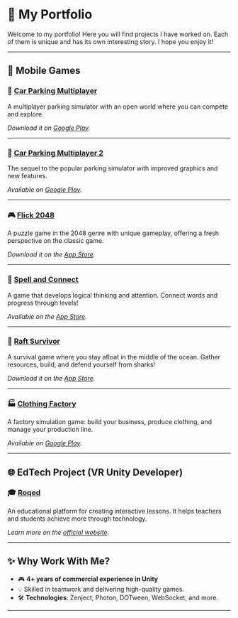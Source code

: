 # 📂 **My Portfolio**

Welcome to my portfolio! Here you will find projects I have worked on. Each of them is unique and has its own interesting story. I hope you enjoy it!

---

## 📱 **Mobile Games**

### 🚗 [Car Parking Multiplayer](https://play.google.com/store/apps/details?id=com.olzhas.carparking.multyplayer&hl=ru)
A multiplayer parking simulator with an open world where you can compete and explore.

_Download it on [Google Play](https://play.google.com/store/apps/details?id=com.olzhas.carparking.multyplayer&hl=ru)._

---

### 🚗 [Car Parking Multiplayer 2](https://play.google.com/store/apps/details?id=com.olzhas.carparking.multyplayer2)
The sequel to the popular parking simulator with improved graphics and new features.

_Available on [Google Play](https://play.google.com/store/apps/details?id=com.olzhas.carparking.multyplayer2)._

---

### 🎮 [Flick 2048](https://apps.apple.com/ru/app/flick-2048/id1625708698)
A puzzle game in the 2048 genre with unique gameplay, offering a fresh perspective on the classic game.

_Download it on the [App Store](https://apps.apple.com/ru/app/flick-2048/id1625708698)._

---

### 🧩 [Spell and Connect](https://apps.apple.com/ru/app/spell-and-connect/id1625709163)
A game that develops logical thinking and attention. Connect words and progress through levels!

_Available on the [App Store](https://apps.apple.com/ru/app/spell-and-connect/id1625709163)._

---

### 🌊 [Raft Survivor](https://apps.apple.com/ru/app/raft-survivor/id1631341099)
A survival game where you stay afloat in the middle of the ocean. Gather resources, build, and defend yourself from sharks!

_Download it on the [App Store](https://apps.apple.com/ru/app/raft-survivor/id1631341099)._

---

### 🏭 [Clothing Factory](https://play.google.com/store/apps/details?id=com.MossaGames.ClothingFactory)
A factory simulation game: build your business, produce clothing, and manage your production line.

_Available on [Google Play](https://play.google.com/store/apps/details?id=com.MossaGames.ClothingFactory)._

---

## 🌐 **EdTech Project** (VR Unity Developer)

### 🎓 [Roqed](https://roqed.com/)
An educational platform for creating interactive lessons. It helps teachers and students achieve more through technology.

_Learn more on the [official website](https://roqed.com/)._

---

## ✨ **Why Work With Me?**
- 🎮 **4+ years of commercial experience in Unity**
- 💡 Skilled in teamwork and delivering high-quality games.
- 🛠️ **Technologies**: Zenject, Photon, DOTween, WebSocket, and more.

---

